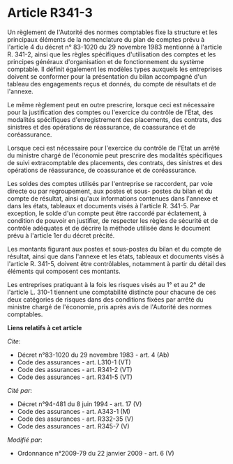 # Article R341-3

Un règlement de l'Autorité des normes comptables fixe la structure et les principaux éléments de la nomenclature du plan de
comptes prévu à l'article 4 du décret n° 83-1020 du 29 novembre 1983 mentionné à l'article R. 341-2, ainsi que les règles
spécifiques d'utilisation des comptes et les principes généraux d'organisation et de fonctionnement du système comptable. Il
définit également les modèles types auxquels les entreprises doivent se conformer pour la présentation du bilan accompagné
d'un tableau des engagements reçus et donnés, du compte de résultats et de l'annexe. 

Le même règlement peut en outre prescrire, lorsque ceci est nécessaire pour la justification des comptes ou l'exercice du
contrôle de l'Etat, des modalités spécifiques d'enregistrement des placements, des contrats, des sinistres et des opérations
de réassurance, de coassurance et de coréassurance. 

Lorsque ceci est nécessaire pour l'exercice du contrôle de l'Etat un arrêté du ministre chargé de l'économie peut prescrire
des modalités spécifiques de suivi extracomptable des placements, des contrats, des sinistres et des opérations de
réassurance, de coassurance et de coréassurance. 

Les soldes des comptes utilisés par l'entreprise se raccordent, par voie directe ou par regroupement, aux postes et sous-
postes du bilan et du compte de résultat, ainsi qu'aux informations contenues dans l'annexe et dans les états, tableaux et
documents visés à l'article R. 341-5. Par exception, le solde d'un compte peut être raccordé par éclatement, à condition de
pouvoir en justifier, de respecter les règles de sécurité et de contrôle adéquates et de décrire la méthode utilisée dans le
document prévu à l'article 1er du décret précité. 

Les montants figurant aux postes et sous-postes du bilan et du compte de résultat, ainsi que dans l'annexe et les états,
tableaux et documents visés à l'article R. 341-5, doivent être contrôlables, notamment à partir du détail des éléments qui
composent ces montants. 

Les entreprises pratiquant à la fois les risques visés au 1° et au 2° de l'article L. 310-1 tiennent une comptabilité
distincte pour chacune de ces deux catégories de risques dans des conditions fixées par arrêté du ministre chargé de
l'économie, pris après avis de l'Autorité des normes comptables.

**Liens relatifs à cet article**

_Cite_:

  - Décret n°83-1020 du 29 novembre 1983 - art. 4 (Ab)
  - Code des assurances - art. L310-1 (VT)
  - Code des assurances - art. R341-2 (VT)
  - Code des assurances - art. R341-5 (VT)

_Cité par_:

  - Décret n°94-481 du 8 juin 1994 - art. 17 (V)
  - Code des assurances - art. A343-1 (M)
  - Code des assurances - art. R332-35 (V)
  - Code des assurances - art. R345-7 (V)

_Modifié par_:

  - Ordonnance n°2009-79 du 22 janvier 2009 - art. 6 (V)
